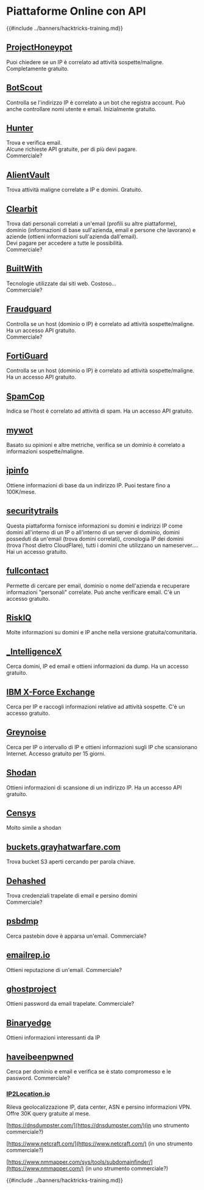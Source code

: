 # Piattaforme Online con API

{{#include ../banners/hacktricks-training.md}}

## [ProjectHoneypot](https://www.projecthoneypot.org/)

Puoi chiedere se un IP è correlato ad attività sospette/maligne. Completamente gratuito.

## [**BotScout**](http://botscout.com/api.htm)

Controlla se l'indirizzo IP è correlato a un bot che registra account. Può anche controllare nomi utente e email. Inizialmente gratuito.

## [Hunter](https://hunter.io/)

Trova e verifica email.\
Alcune richieste API gratuite, per di più devi pagare.\
Commerciale?

## [AlientVault](https://otx.alienvault.com/api)

Trova attività maligne correlate a IP e domini. Gratuito.

## [Clearbit](https://dashboard.clearbit.com/)

Trova dati personali correlati a un'email (profili su altre piattaforme), dominio (informazioni di base sull'azienda, email e persone che lavorano) e aziende (ottieni informazioni sull'azienda dall'email).\
Devi pagare per accedere a tutte le possibilità.\
Commerciale?

## [BuiltWith](https://builtwith.com/)

Tecnologie utilizzate dai siti web. Costoso...\
Commerciale?

## [Fraudguard](https://fraudguard.io/)

Controlla se un host (dominio o IP) è correlato ad attività sospette/maligne. Ha un accesso API gratuito.\
Commerciale?

## [FortiGuard](https://fortiguard.com/)

Controlla se un host (dominio o IP) è correlato ad attività sospette/maligne. Ha un accesso API gratuito.

## [SpamCop](https://www.spamcop.net/)

Indica se l'host è correlato ad attività di spam. Ha un accesso API gratuito.

## [mywot](https://www.mywot.com/)

Basato su opinioni e altre metriche, verifica se un dominio è correlato a informazioni sospette/maligne.

## [ipinfo](https://ipinfo.io/)

Ottiene informazioni di base da un indirizzo IP. Puoi testare fino a 100K/mese.

## [securitytrails](https://securitytrails.com/app/account)

Questa piattaforma fornisce informazioni su domini e indirizzi IP come domini all'interno di un IP o all'interno di un server di dominio, domini posseduti da un'email (trova domini correlati), cronologia IP dei domini (trova l'host dietro CloudFlare), tutti i domini che utilizzano un nameserver....\
Hai un accesso gratuito.

## [fullcontact](https://www.fullcontact.com/)

Permette di cercare per email, dominio o nome dell'azienda e recuperare informazioni "personali" correlate. Può anche verificare email. C'è un accesso gratuito.

## [RiskIQ](https://www.spiderfoot.net/documentation/)

Molte informazioni su domini e IP anche nella versione gratuita/comunitaria.

## [\_IntelligenceX](https://intelx.io/)

Cerca domini, IP ed email e ottieni informazioni da dump. Ha un accesso gratuito.

## [IBM X-Force Exchange](https://exchange.xforce.ibmcloud.com/)

Cerca per IP e raccogli informazioni relative ad attività sospette. C'è un accesso gratuito.

## [Greynoise](https://viz.greynoise.io/)

Cerca per IP o intervallo di IP e ottieni informazioni sugli IP che scansionano Internet. Accesso gratuito per 15 giorni.

## [Shodan](https://www.shodan.io/)

Ottieni informazioni di scansione di un indirizzo IP. Ha un accesso API gratuito.

## [Censys](https://censys.io/)

Molto simile a shodan

## [buckets.grayhatwarfare.com](https://buckets.grayhatwarfare.com/)

Trova bucket S3 aperti cercando per parola chiave.

## [Dehashed](https://www.dehashed.com/data)

Trova credenziali trapelate di email e persino domini\
Commerciale?

## [psbdmp](https://psbdmp.ws/)

Cerca pastebin dove è apparsa un'email. Commerciale?

## [emailrep.io](https://emailrep.io/key)

Ottieni reputazione di un'email. Commerciale?

## [ghostproject](https://ghostproject.fr/)

Ottieni password da email trapelate. Commerciale?

## [Binaryedge](https://www.binaryedge.io/)

Ottieni informazioni interessanti da IP

## [haveibeenpwned](https://haveibeenpwned.com/)

Cerca per dominio e email e verifica se è stato compromesso e le password. Commerciale?

### [IP2Location.io](https://www.ip2location.io/)

Rileva geolocalizzazione IP, data center, ASN e persino informazioni VPN. Offre 30K query gratuite al mese.

[https://dnsdumpster.com/](https://dnsdumpster.com/)(in uno strumento commerciale?)

[https://www.netcraft.com/](https://www.netcraft.com/) (in uno strumento commerciale?)

[https://www.nmmapper.com/sys/tools/subdomainfinder/](https://www.nmmapper.com/) (in uno strumento commerciale?)

{{#include ../banners/hacktricks-training.md}}

